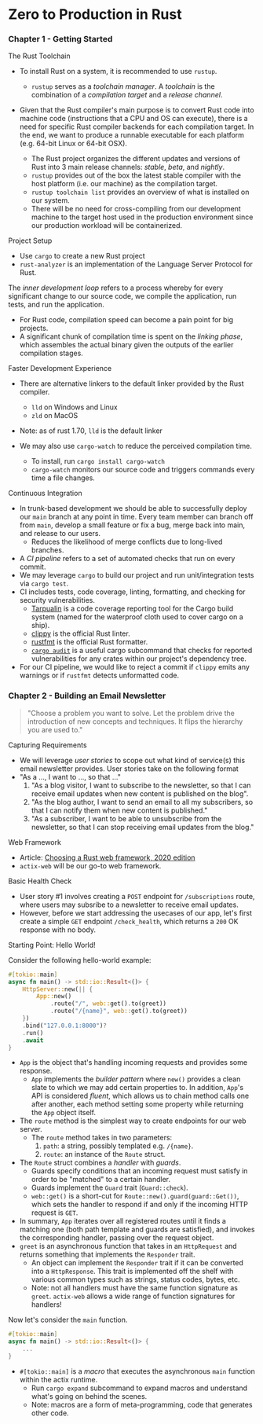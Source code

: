 # Zero to Production in Rust

### Chapter 1 - Getting Started

The Rust Toolchain
- To install Rust on a system, it is recommended to use `rustup`.
    - `rustup` serves as a *toolchain manager*. A *toolchain* is the
    combination of a *compilation target* and a *release channel*.

- Given that the Rust compiler's main purpose is to convert Rust code
into machine code (instructions that a CPU and OS can execute), there
is a need for specific Rust compiler backends for each compilation
target. In the end, we want to produce a runnable executable for each
platform (e.g. 64-bit Linux or 64-bit OSX).
    - The Rust project organizes the different updates and versions of
    Rust into 3 main release channels: *stable*, *beta*, and
    *nightly*.
    - `rustup` provides out of the box the latest stable compiler with
    the host platform (i.e. our machine) as the compilation target.
    - `rustup toolchain list` provides an overview of what is
    installed on our system.
    - There will be no need for cross-compiling from our development
    machine to the target host used in the production environment
    since our production workload will be containerized. 

Project Setup
- Use `cargo` to create a new Rust project
- `rust-analyzer` is an implementation of the Language Server Protocol
for Rust.

The *inner development loop* refers to a process whereby for every
significant change to our source code, we compile the application, run
tests, and run the application.
- For Rust code, compilation speed can become a pain point for big
projects.
- A significant chunk of compilation time is spent on the *linking
phase*, which assembles the actual binary given the outputs of the
earlier compilation stages.

Faster Development Experience
- There are alternative linkers to the default linker provided by the
Rust compiler.
    - `lld` on Windows and Linux
    - `zld` on MacOS
- Note: as of rust 1.70, `lld` is the default linker

- We may also use `cargo-watch` to reduce the perceived compilation
time.
    - To install, run `cargo install cargo-watch`
    - `cargo-watch` monitors our source code and triggers commands
    every time a file changes.

Continuous Integration
- In trunk-based development we should be able to successfully deploy
our `main` branch at any point in time. Every team member can branch
off from `main`, develop a small feature or fix a bug, merge back into
main, and release to our users.
    - Reduces the likelihood of merge conflicts due to long-lived
    branches.
- A *CI pipeline* refers to a set of automated checks that run on
every commit.
- We may leverage `cargo` to build our project and run
unit/integration tests via `cargo test`.
- CI includes tests, code coverage, linting, formatting, and checking
for security vulnerabilities.
    - [Tarpualin](https://github.com/xd009642/tarpaulin) is a code
    coverage reporting tool for the Cargo build system (named for the
    waterproof cloth used to cover cargo on a ship).
    - [clippy](https://github.com/rust-lang/rust-clippy) is the
    official Rust linter.
    - [rustfmt](https://github.com/rust-lang/rustfmt) is the official
    Rust formatter.
    - [`cargo audit`](https://docs.rs/cargo-audit/latest/cargo_audit/)
    is a useful cargo subcommand that checks for reported
    vulnerabilities for any crates within our project's dependency
    tree.
- For our CI pipeline, we would like to reject a commit if `clippy`
emits any warnings or if `rustfmt` detects unformatted code.

### Chapter 2 - Building an Email Newsletter

> "Choose a problem you want to solve. Let the problem drive the
> introduction of new concepts and techniques. It flips the hierarchy
> you are used to."

Capturing Requirements
- We will leverage *user stories* to scope out what kind of service(s)
this email newsletter provides. User stories take on the following
format
- "As a ..., I want to ..., so that ..."
    1. "As a blog visitor, I want to subscribe to the newsletter, so
    that I can receive email updates when new content is published on
    the blog".
    2. "As the blog author, I want to send an email to all my
    subscribers, so that I can notify them when new content is
    published."
    3. "As a subscriber, I want to be able to unsubscribe from the
    newsletter, so that I can stop receiving email updates from the
    blog."

Web Framework
- Article: [Choosing a Rust web framework, 2020
edition](https://www.lpalmieri.com/posts/2020-07-04-choosing-a-rust-web-framework-2020-edition/)
- `actix-web` will be our go-to web framework.

Basic Health Check
- User story #1 involves creating a `POST` endpoint for
`/subscriptions` route, where users may subsribe to a newsletter to
receive email updates.
- However, before we start addressing the usecases of our app, let's
first create a simple `GET` endpoint `/check_health`, which returns a
`200` OK response with no body.

Starting Point: Hello World!

Consider the following hello-world example:
```rust
#[tokio::main]
async fn main() -> std::io::Result<()> {
    HttpServer::new(|| {
        App::new()
            .route("/", web::get().to(greet))
            .route("/{name}", web::get().to(greet))
    })
    .bind("127.0.0.1:8000")?
    .run()
    .await
}
```
- `App` is the object that's handling incoming requests and provides
some response.
    - `App` implements the *builder pattern* where `new()` provides a
      clean slate to which we may add certain properties to. In
    addition, `App`'s API is considered *fluent*, which allows us to
    chain method calls one after another, each method setting some
    property while returning the `App` object itself.
- The `route` method is the simplest way to create endpoints for our
web server.
    - The `route` method takes in two parameters:
        1. `path`: a string, possibly templated e.g. `/{name}`.
        2. `route`: an instance of the `Route` struct.
- The `Route` struct combines a *handler* with *guards*.
    - Guards specify conditions that an incoming request must satisfy
      in order to be "matched" to a certain handler.
    - Guards implement the `Guard` trait (`Guard::check`).
    - `web::get()` is a short-cut for
    `Route::new().guard(guard::Get())`, which sets the handler to
    respond if and only if the incoming HTTP request is `GET`.
- In summary, `App` iterates over all registered routes until it finds
a matching one (both path template and guards are satisfied), and
invokes the corresponding handler, passing over the request object.
- `greet` is an asynchronous function that takes in an `HttpRequest`
and returns something that implements the `Responder` trait.
    - An object can implement the `Responder` trait if it can be
    converted into a `HttpResponse`. This trait is implemented off the
    shelf with various common types such as strings, status codes,
    bytes, etc.
    - Note: not all handlers must have the same function signature as
      `greet`. `actix-web` allows a wide range of function signatures
      for handlers!

Now let's consider the `main` function.
```rust
#[tokio::main]
async fn main() -> std::io::Result<()> {
    ...
}
```
- `#[tokio::main]` is a *macro* that executes the asynchronous `main`
  function within the actix runtime.
    - Run `cargo expand` subcommand to expand macros and understand
    what's going on behind the scenes.
    - Note: macros are a form of meta-programming, code that generates
      other code.
